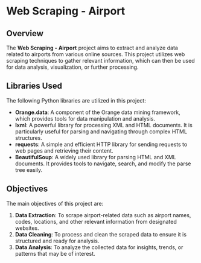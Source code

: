 # Web Scraping - Airport

## Overview

The **Web Scraping - Airport** project aims to extract and analyze data related to airports from various online sources. This project utilizes web scraping techniques to gather relevant information, which can then be used for data analysis, visualization, or further processing.

## Libraries Used

The following Python libraries are utilized in this project:

- **Orange.data**: A component of the Orange data mining framework, which provides tools for data manipulation and analysis.
- **lxml**: A powerful library for processing XML and HTML documents. It is particularly useful for parsing and navigating through complex HTML structures.
- **requests**: A simple and efficient HTTP library for sending requests to web pages and retrieving their content.
- **BeautifulSoup**: A widely used library for parsing HTML and XML documents. It provides tools to navigate, search, and modify the parse tree easily.

## Objectives

The main objectives of this project are:

1. **Data Extraction**: To scrape airport-related data such as airport names, codes, locations, and other relevant information from designated websites.
2. **Data Cleaning**: To process and clean the scraped data to ensure it is structured and ready for analysis.
3. **Data Analysis**: To analyze the collected data for insights, trends, or patterns that may be of interest.

